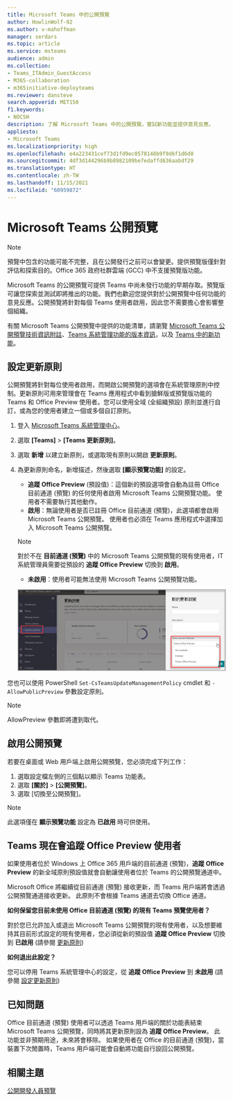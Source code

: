 ```yaml
---
title: Microsoft Teams 中的公開預覽
author: HowlinWolf-92
ms.author: v-mahoffman
manager: serdars
ms.topic: article
ms.service: msteams
audience: admin
ms.collection:
- Teams_ITAdmin_GuestAccess
- M365-collaboration
- m365initiative-deployteams
ms.reviewer: dansteve
search.appverid: MET150
f1.keywords:
- NOCSH
description: 了解 Microsoft Teams 中的公開預覽。嘗試新功能並提供意見反應。
appliesto:
- Microsoft Teams
ms.localizationpriority: high
ms.openlocfilehash: e4a223431cef73d1fd9ec0578148b9f9d6f1d6d8
ms.sourcegitcommit: 4df3d144296b9b8982109be7edaffd636aabdf29
ms.translationtype: HT
ms.contentlocale: zh-TW
ms.lasthandoff: 11/15/2021
ms.locfileid: "60959872"
---
```

# <a name="microsoft-teams-public-preview"></a>Microsoft Teams 公開預覽

> [!NOTE] 
> 預覽中包含的功能可能不完整，且在公開發行之前可以會變更。提供預覽版僅針對評估和探索目的。Office 365 政府社群雲端 (GCC) 中不支援預覽版功能。

Microsoft Teams 的公開預覽可提供 Teams 中尚未發行功能的早期存取。預覽版可讓您探索並測試即將推出的功能。我們也歡迎您提供對於公開預覽中任何功能的意見反應。公開預覽將針對每個 Teams 使用者啟用，因此您不需要擔心會影響整個組織。

有關 Microsoft Teams 公開預覽中提供的功能清單，請瀏覽 [Microsoft Teams 公開預覽技術資訊附註](https://techcommunity.microsoft.com/t5/microsoft-teams-public-preview/bd-p/MicrosoftTeamsPublicPreview)、[Teams 系統管理功能的版本資訊](/OfficeUpdates/teams-admin)，以及 [Teams 中的新功能](https://support.microsoft.com/office/what-s-new-in-microsoft-teams-d7092a6d-c896-424c-b362-a472d5f105de)。

## <a name="set-the-update-policy"></a>設定更新原則

公開預覽將針對每位使用者啟用，而開啟公開預覽的選項會在系統管理原則中控制。更新原則可用來管理會在 Teams 應用程式中看到搶鮮版或預覽版功能的 Teams 和 Office Preview 使用者。您可以使用全域 (全組織預設) 原則並進行自訂，或為您的使用者建立一個或多個自訂原則。

1. 登入 [Microsoft Teams 系統管理中心](https://admin.teams.microsoft.com/)。

2. 選取 **[Teams]** > **[Teams 更新原則]**。

1. 選取 **新增** 以建立新原則，或選取現有原則以開啟 **更新原則**。

2. 為更新原則命名，新增描述，然後選取 **[顯示預覽功能]** 的設定。

   -   **追蹤 Office Preview** (預設值)：這個新的預設選項會自動為註冊 Office 目前通道 (預覽) 的任何使用者啟用 Microsoft Teams 公開預覽功能。 使用者不需要執行其他動作。
   -   **啟用**：無論使用者是否已註冊 Office 目前通道 (預覽)，此選項都會啟用 Microsoft Teams 公開預覽。 使用者也必須在 Teams 應用程式中選擇加入 Microsoft Teams 公開預覽。

   > [!NOTE]  
   > 對於不在 **目前通道 (預覽)** 中的 Microsoft Teams 公開預覽的現有使用者，IT 系統管理員需要從預設的 **追蹤 Office Preview** 切換到 **啟用**。
 
   - **未啟用**：使用者可能無法使用 Microsoft Teams 公開預覽功能。

    ![顯示預覽設定對話方塊。](media/public-preview-policy.png)  

您也可以使用 PowerShell `Set-CsTeamsUpdateManagementPolicy` cmdlet 和 `-AllowPublicPreview` 參數設定原則。

> [!NOTE]   
> AllowPreview 參數即將遭到取代。

## <a name="enable-public-preview"></a>啟用公開預覽

若要在桌面或 Web 用戶端上啟用公開預覽，您必須完成下列工作：

1. 選取設定檔左側的三個點以顯示 Teams 功能表。
2. 選取 **[關於]** > **[公開預覽]**。
3. 選取 [切換至公開預覽]。

> [!NOTE]  
> 此選項僅在 **顯示預覽功能** 設定為 **已啟用** 時可供使用。

## <a name="teams-now-follows-office-preview-users"></a>Teams 現在會追蹤 Office Preview 使用者

如果使用者位於 Windows 上 Office 365 用戶端的目前通道 (預覽)，**追蹤 Office Preview** 的新全域原則預設值就會自動讓使用者位於 Teams 的公開預覽通道中。

Microsoft Office 將繼續從目前通道 (預覽) 接收更新，而 Teams 用戶端將會透過公開預覽通道接收更新。 此原則不會根據 Teams 通道去切換 Office 通道。 

**如何保留您目前未使用 Office 目前通道 (預覽) 的現有 Teams 預覽使用者？**

對於您已允許加入或退出 Microsoft Teams 公開預覽的現有使用者，以及想要維持其目前形式設定的現有使用者，您必須從新的預設值 **追蹤 Office Preview** 切換到 **已啟用** (請參閱 [更新原則](#set-the-update-policy))

**如何退出此設定？**

您可以停用 Teams 系統管理中心的設定，從 **追蹤 Office Preview** 到 **未啟用** (請參閱 [設定更新原則](#set-the-update-policy))

## <a name="known-issues"></a>已知問題

Office 目前通道 (預覽) 使用者可以透過 Teams 用戶端的關於功能表結束 Microsoft Teams 公開預覽，同時將其更新原則設為 **追蹤 Office Preview**。 此功能並非預期用途，未來將會移除。 如果使用者在 Office 的目前通道 (預覽)，當裝置下次閒置時，Teams 用戶端可能會自動將功能自行設回公開預覽。

## <a name="related-topics"></a>相關主題

[公開開發人員預覽](/microsoftteams/platform/resources/dev-preview/developer-preview-intro)
